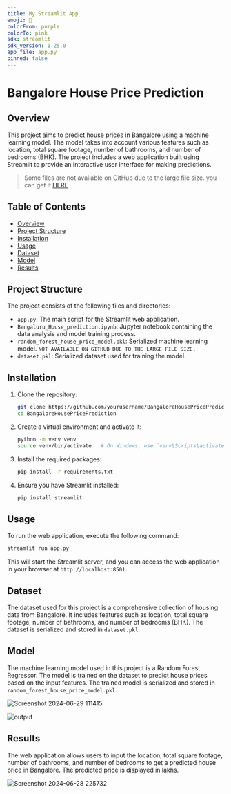 ```yaml
---
title: My Streamlit App
emoji: 🎈
colorFrom: purple
colorTo: pink
sdk: streamlit
sdk_version: 1.25.0
app_file: app.py
pinned: false
---
```




# Bangalore House Price Prediction

## Overview

This project aims to predict house prices in Bangalore using a machine learning model. The model takes into account various features such as location, total square footage, number of bathrooms, and number of bedrooms (BHK). The project includes a web application built using Streamlit to provide an interactive user interface for making predictions.

>Some files are not available on GitHub due to the large file size. you can get it [HERE](https://huggingface.co/sujoy0011/Bengaluru_House_Price_Prediction/tree/main)

## Table of Contents

- [Overview](#overview)
- [Project Structure](#project-structure)
- [Installation](#installation)
- [Usage](#usage)
- [Dataset](#dataset)
- [Model](#model)
- [Results](#results)

## Project Structure

The project consists of the following files and directories:

- `app.py`: The main script for the Streamlit web application.
- `Bengaluru_House_prediction.ipynb`: Jupyter notebook containing the data analysis and model training process.
- `random_forest_house_price_model.pkl`: Serialized machine learning model. `NOT AVAILABLE ON GITHUB DUE TO THE LARGE FILE SIZE.`
- `dataset.pkl`: Serialized dataset used for training the model.

## Installation

1. Clone the repository:
    ```bash
    git clone https://github.com/yourusername/BangaloreHousePricePrediction.git
    cd BangaloreHousePricePrediction
    ```

2. Create a virtual environment and activate it:
    ```bash
    python -m venv venv
    source venv/bin/activate   # On Windows, use `venv\Scripts\activate`
    ```

3. Install the required packages:
    ```bash
    pip install -r requirements.txt
    ```

4. Ensure you have Streamlit installed:
    ```bash
    pip install streamlit
    ```

## Usage

To run the web application, execute the following command:
```bash
streamlit run app.py
```

This will start the Streamlit server, and you can access the web application in your browser at `http://localhost:8501`.

## Dataset

The dataset used for this project is a comprehensive collection of housing data from Bangalore. It includes features such as location, total square footage, number of bathrooms, and number of bedrooms (BHK). The dataset is serialized and stored in `dataset.pkl`.

## Model

The machine learning model used in this project is a Random Forest Regressor. The model is trained on the dataset to predict house prices based on the input features. The trained model is serialized and stored in `random_forest_house_price_model.pkl`.

![Screenshot 2024-06-29 111415](https://github.com/dutta-sujoy/Bengaluru-House-Price-Prediction/assets/117010765/6c942892-0705-4597-8b06-e1671b0d61d3)

![output](https://github.com/dutta-sujoy/Bengaluru-House-Price-Prediction/assets/117010765/2e379813-8224-4143-af21-411106957c26)


## Results

The web application allows users to input the location, total square footage, number of bathrooms, and number of bedrooms to get a predicted house price in Bangalore. The predicted price is displayed in lakhs.

![Screenshot 2024-06-28 225732](https://github.com/dutta-sujoy/Bengaluru-House-Price-Prediction/assets/117010765/6ba49eb0-91db-4cc2-8acd-a3d0a6803639)
